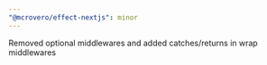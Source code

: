 ```yaml
---
"@mcrovero/effect-nextjs": minor
---
```


Removed optional middlewares and added catches/returns in wrap middlewares

